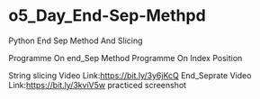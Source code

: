 # o5_Day_End-Sep-Methpd
Python End Sep Method And Slicing

Programme On end_Sep Method
Programme On Index Position

String slicing Video Link:https://bit.ly/3y6jKcQ
End_Seprate Video Link:https://bit.ly/3kviV5w
practiced screenshot
